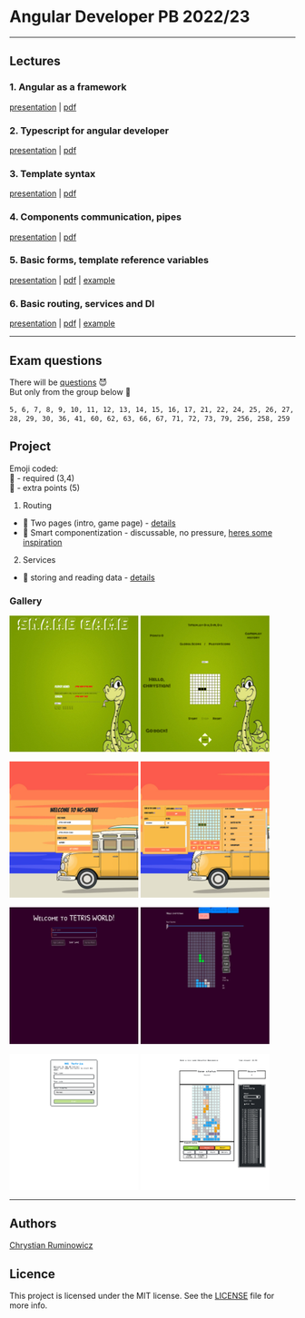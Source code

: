 # Angular Developer PB 2022/23

---
## Lectures
### 1. Angular as a framework
[presentation](https://edu.chrum.it/angular23/lecture_1.html) | [pdf](https://edu.chrum.it/angular23/pdfs/Angular_developer.lecture_1.pdf) 

### 2. Typescript for angular developer
[presentation](https://edu.chrum.it/angular23/lecture_2.html) | [pdf](https://edu.chrum.it/angular23/pdfs/Angular_developer.lecture_2.pdf)

### 3. Template syntax
[presentation](https://edu.chrum.it/angular23/lecture_3.html) | [pdf](https://edu.chrum.it/angular23/pdfs/Angular_developer.lecture_3.pdf)

### 4. Components communication, pipes
[presentation](https://edu.chrum.it/angular23/lecture_4.html) | [pdf](https://edu.chrum.it/angular23/pdfs/Angular_developer.lecture_4.pdf)

### 5. Basic forms, template reference variables
[presentation](https://edu.chrum.it/angular23/lecture_5.html) | [pdf](https://edu.chrum.it/angular23/pdfs/Angular_developer.lecture_5.pdf) | [example](https://stackblitz.com/edit/angular-age-verification-form)

### 6. Basic routing, services and DI
[presentation](https://edu.chrum.it/angular23/lecture_6.html) | [pdf](https://edu.chrum.it/angular23/pdfs/Angular_developer.lecture_6.pdf) | [example](https://stackblitz.com/edit/angular-routing-and-services)


---

## **Exam questions**

There will be [questions](https://github.com/sudheerj/angular-interview-questions) :smiling_imp:  
But only from the group below :angel:
```
5, 6, 7, 8, 9, 10, 11, 12, 13, 14, 15, 16, 17, 21, 22, 24, 25, 26, 27, 28, 29, 30, 36, 41, 60, 62, 63, 66, 67, 71, 72, 73, 79, 256, 258, 259
```

## Project

Emoji coded:  
:pray: - required (3,4)  
:rocket: - extra points (5)

1. Routing
  - :pray: Two pages (intro, game page) -  [details](https://edu.chrum.it/angular23/lecture_6.html#/0/7)
  - :rocket: Smart componentization - discussable, no pressure, [heres some inspiration](https://edu.chrum.it/angular23/lecture_6.html#/0/7)
2. Services
  - :pray: storing and reading data - [details](https://edu.chrum.it/angular23/lecture_6.html#/0/8)


### Gallery

<img src="imgs/1_intro.png" width="45%"></img> 
<img src="imgs/1_game.png" width="45%"></img> 

<img src="imgs/2_intro.png" width="45%"></img>
<img src="imgs/2_game.png" width="45%"></img>

<img src="imgs/3_intro.png" width="45%"></img>
<img src="imgs/3_game.png" width="45%"></img>

<img src="imgs/4_intro.png" width="45%"></img>
<img src="imgs/4_game.png" width="45%"></img>


---
  
## Authors

[Chrystian Ruminowicz](http://chrum.it)

## Licence

This project is licensed under the MIT license. See the [LICENSE](LICENSE) file for more info.
